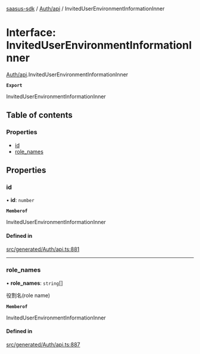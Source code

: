 [saasus-sdk](../README.md) / [Auth/api](../modules/Auth_api.md) / InvitedUserEnvironmentInformationInner

# Interface: InvitedUserEnvironmentInformationInner

[Auth/api](../modules/Auth_api.md).InvitedUserEnvironmentInformationInner

**`Export`**

InvitedUserEnvironmentInformationInner

## Table of contents

### Properties

- [id](Auth_api.InvitedUserEnvironmentInformationInner.md#id)
- [role\_names](Auth_api.InvitedUserEnvironmentInformationInner.md#role_names)

## Properties

### id

• **id**: `number`

**`Memberof`**

InvitedUserEnvironmentInformationInner

#### Defined in

[src/generated/Auth/api.ts:881](https://github.com/saasus-platform/saasus-sdk-javascript/blob/55abc15/src/generated/Auth/api.ts#L881)

___

### role\_names

• **role\_names**: `string`[]

役割名(role name)

**`Memberof`**

InvitedUserEnvironmentInformationInner

#### Defined in

[src/generated/Auth/api.ts:887](https://github.com/saasus-platform/saasus-sdk-javascript/blob/55abc15/src/generated/Auth/api.ts#L887)
